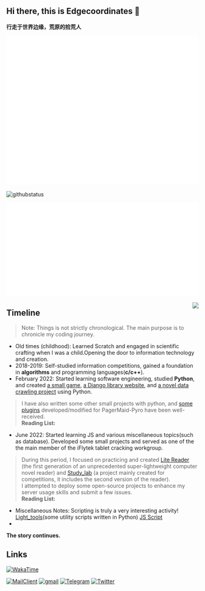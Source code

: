 
## Hi there, this is Edgecoordinates 👋

**行走于世界边缘，荒原的拾荒人**


![Metrics](github-metrics.svg)

![githubstatus](https://github-readme-stats.vercel.app/api?username=edge-coordinates&show_icons=true&theme=radical)

![Metrics_wakatime](metrics.plugin.wakatime.svg)

<img src="https://view.moezx.cc/images/2021/02/25/7217294a8cb992d37eceeb8f5a01d100.gif" height="60" align="right"/>

## Timeline
> Note: Things is not strictly chronological. The main purpose is to chronicle my coding journey. 

- Old times (childhood): Learned Scratch and engaged in scientific crafting when I was a child.Opening the door to information technology and creation.
- 2018-2019: Self-studied information competitions, gained a foundation in **algorithms** and programming languages(**c/c++**).
- February 2022: Started learning software engineering, studied **Python**, and created [a small game](https://github.com/Edge-coordinates/Outer_space), [a Django library website](https://github.com/ICS-Community/ICS-Library/tree/Django_old), and [a novel data crawling project](https://github.com/ICS-Community/ICS-Library/tree/Django_old/Bookspider) using Python.
> I have also written some other small projects with python, and [some plugins]() developed/modified for PagerMaid-Pyro have been well-received.  
> **Reading List:** 
- June 2022: Started learning JS and various miscellaneous topics(such as database). Developed some small projects and served as one of the the main member of the iFlytek tablet cracking workgroup.  
> During this period, I focused on practicing and created [Lite Reader](https://github.com/Edge-coordinates/Electonrn_learning/tree/master/Lite_reader-V0.0.1) (the first generation of an unprecedented super-lightweight computer novel reader) and [Study_lab](https://github.com/Edge-coordinates/Electonrn_learning/tree/master/Study_Lab_ts_01) (a project mainly created for competitions, it includes the second version of the reader).   
> I attempted to deploy some open-source projects to enhance my server usage skills and submit a few issues.  
> **Reading List:** 
- Miscellaneous Notes: Scripting is truly a very interesting activity! [Light_tools](https://github.com/Edge-coordinates/Light_tools)(some utility scripts written in Python) [JS Script]()
- 

**The story continues.**

## Links

[<img height="26" src="https://shields.io/badge/WakaTime-FF1985.svg?style=flat-square&logo=wakatime" alt="WakaTime" />](https://wakatime.com/@Edgecoordinates)

[<img height="26" src="https://shields.io/badge/MailClient-30B980.svg?style=flat-square&logo=amazonsimpleemailservice" alt="MailClient" />](mailto:edgecoordinates@gmail.com?subject=Hello)
[<img height="26" src="https://shields.io/badge/Gmail-005FF9.svg?style=flat-square&logo=gmail" alt="gmail" />](https://mail.google.com/mail/u/0/?view=cm&fs=1&to=edgecoordinates@gmail.com&su=Hello)
[<img height="26" src="https://shields.io/badge/telegram-ffffff.svg?style=flat-square&logo=telegram" alt="Telegram" />](https://t.me/edge_wasteland)
[<img height="26" src="https://shields.io/badge/Twitter-ffffff.svg?style=flat-square&logo=twitter" alt="Twitter" />](https://twitter.com/MythEdger)

<!-- <p align="center">Visitors<br><br><img src='https://profile-counter.glitch.me/edge-coordinates/count.svg'/></p> -->    